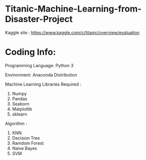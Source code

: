 # Titanic-Machine-Learning-from-Disaster-Project

Kaggle site : https://www.kaggle.com/c/titanic/overview/evaluation

# Coding Info:

   Programming Language: Python 3
   
   Environment: Anaconda Distribution

Machine Learning Libraries Required : 
   1. Numpy
   2. Pandas
   3. Seaborn
   4. Matplotlib
   5. sklearn
    
Algorithm : 
   1. KNN
   2. Decision Tree
   3. Ramdom Forest
   4. Naive Bayes
   5. SVM
